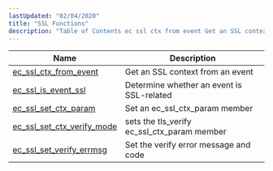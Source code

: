 ```yaml
---
lastUpdated: "02/04/2020"
title: "SSL Functions"
description: "Table of Contents ec ssl ctx from event Get an SSL context from an event ec ssl is event ssl Determine whether an event is SSL related ec ssl set ctx param Set an ec ssl ctx param member ec ssl set ctx verify mode sets the tls verify ec..."
---
```



| Name                                                                                                                | Description                                 |
|---------------------------------------------------------------------------------------------------------------------|---------------------------------------------|
| [ec_ssl_ctx_from_event](/momentum/3/3-api/apis-ec-ssl-ctx-from-event)           | Get an SSL context from an event            |
| [ec_ssl_is_event_ssl](/momentum/3/3-api/apis-ec-ssl-is-event-ssl)               | Determine whether an event is SSL-related   |
| [ec_ssl_set_ctx_param](/momentum/3/3-api/apis-ec-ssl-set-ctx-param)             | Set an ec_ssl_ctx_param member              |
| [ec_ssl_set_ctx_verify_mode](/momentum/3/3-api/apis-ec-ssl-set-ctx-verify-mode) | sets the tls_verify ec_ssl_ctx_param member |
| [ec_ssl_set_verify_errmsg](/momentum/3/3-api/apis-ec-ssl-set-verify-errmsg)     | Set the verify error message and code       |
